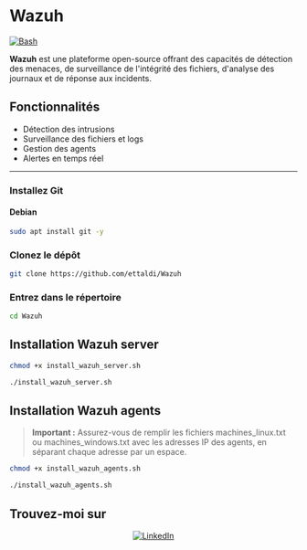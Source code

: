 # **Wazuh**
[![Bash](https://img.shields.io/badge/Bash-5.x-blue?style=for-the-badge&logo=gnubash&logoColor=white)](https://www.gnu.org/software/bash/)


**Wazuh** est une plateforme open-source offrant des capacités de détection des menaces, de surveillance de l'intégrité des fichiers, d'analyse des journaux et de réponse aux incidents.

## **Fonctionnalités**

- Détection des intrusions
- Surveillance des fichiers et logs
- Gestion des agents
- Alertes en temps réel

---

### **Installez Git**

#### Debian
```bash
sudo apt install git -y
```

### **Clonez le dépôt**
```bash
git clone https://github.com/ettaldi/Wazuh
```

### **Entrez dans le répertoire**
```bash
cd Wazuh
```

## **Installation Wazuh server**

```bash
chmod +x install_wazuh_server.sh
```

```bash
./install_wazuh_server.sh
```

## **Installation Wazuh agents**
> **Important :** Assurez-vous de remplir les fichiers machines_linux.txt ou machines_windows.txt avec les adresses IP des agents, en séparant chaque adresse par un espace.
```bash
chmod +x install_wazuh_agents.sh
```
```bash
./install_wazuh_agents.sh
```

## **Trouvez-moi sur**
<div align="center">
<a href="https://www.linkedin.com/in/mohamed-rayan-ettaldi-6b7501244/" target="_blank">
    <img src="https://img.shields.io/badge/LinkedIn-0A66C2?style=for-the-badge&logo=linkedin&logoColor=white" alt="LinkedIn" />
  </a>
</div>

